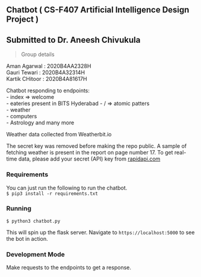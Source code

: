 ## Chatbot ( CS-F407 Artificial Intelligence Design Project )
## Submitted to Dr. Aneesh Chivukula

>Group details

Aman Agarwal   : 2020B4AA2328H  
Gauri Tewari   : 2020B4A32314H    
Kartik CHitoor : 2020B4A81617H  


Chatbot responding to endpoints:      
	- index => welcome   
 	- eateries present in BITS Hyderabad
	- / => atomic patters    
	- weather    
	- computers    
 	- Astrology
and many more

Weather data collected from Weatherbit.io    

The secret key was removed before making the repo public. A sample of fetching weather is present in the report
on page number 17. To get real-time data, please add your secret (API) key from [rapidapi.com](https://rapidapi.com/weatherbit/api/weather)


### Requirements

You can just run the following to run the chatbot.    
```$ pip3 install -r requirements.txt```

### Running

```$ python3 chatbot.py```

This will spin up the flask server. Navigate to ``` https://localhost:5000 ``` to see the bot in action.


### Development Mode
Make requests to the endpoints to get a response. 



